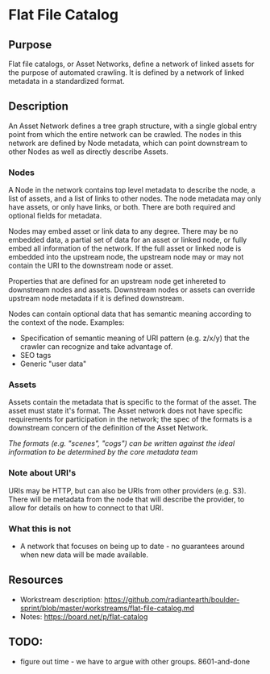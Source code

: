 # Flat File Catalog

## Purpose

Flat file catalogs, or Asset Networks, define a network of linked
assets for the purpose of automated crawling. It is defined
by a network of linked metadata in a standardized format.

## Description

An Asset Network defines a tree graph structure, with a single global entry point from which
the entire network can be crawled. The nodes in this network are defined by Node metadata,
which can point downstream to other Nodes as well as directly describe Assets.

### Nodes

A Node in the network contains top level metadata to describe the node, a list of assets,
and a list of links to other nodes. The node metadata may only have assets, or only have links,
or both. There are both required and optional fields for metadata.

Nodes may embed asset or link data to any degree.
There may be no embedded data, a partial set of data for an asset or linked node, or fully
embed all information of the network. If the full asset or linked node is embedded into the
upstream node, the upstream node may or may not contain the URI to the downstream node or asset.

Properties that are defined for an upstream node get inhereted to downstream nodes and assets.
Downstream nodes or assets can override upstream node metadata if it is defined downstream.

Nodes can contain optional data that has semantic meaning according to the context of the node.
Examples:
- Specification of semantic meaning of URI pattern (e.g. z/x/y) that the crawler can recognize and take advantage of.
- SEO tags
- Generic "user data"

### Assets

Assets contain the metadata that is specific to the format of the asset. The asset must state it's format.
The Asset network does not have specific requirements for participation in the network; the spec of
the formats is a downstream concern of the definition of the Asset Network.

_The formats (e.g. "scenes", "cogs") can be written against the ideal information to be determined by the core metadata team_

### Note about URI's

URIs may be HTTP, but can also be URIs from other providers (e.g. S3). There will be metadata from the node
that will describe the provider, to allow for details on how to connect to that URI.

### What this is not

- A network that focuses on being up to date - no guarantees around when new data will be made available.

## Resources

- Workstream description: https://github.com/radiantearth/boulder-sprint/blob/master/workstreams/flat-file-catalog.md
- Notes: https://board.net/p/flat-catalog

## TODO:

- figure out time - we have to argue with other groups. 8601-and-done
